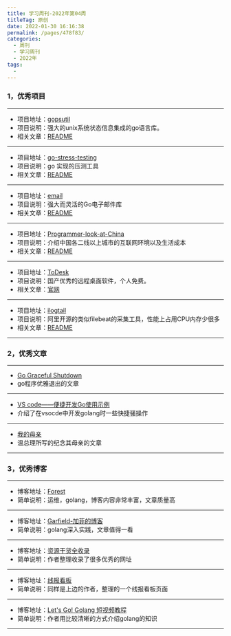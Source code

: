 ```yaml
---
title: 学习周刊-2022年第04周
titleTag: 原创
date: 2022-01-30 16:16:38
permalink: /pages/478f83/
categories:
  - 周刊
  - 学习周刊
  - 2022年
tags:
  - 
---
```


### 1，优秀项目
  
---
- 项目地址：[gopsutil](https://github.com/shirou/gopsutil)
- 项目说明：强大的unix系统状态信息集成的go语言库。
- 相关文章：[README](https://github.com/shirou/gopsutil#readme)
---
- 项目地址：[go-stress-testing](https://github.com/link1st/go-stress-testing)
- 项目说明：go 实现的压测工具
- 相关文章：[README](https://github.com/link1st/go-stress-testing#readme)
---
- 项目地址：[email](https://github.com/jordan-wright/email)
- 项目说明：强大而灵活的Go电子邮件库
- 相关文章：[README](https://github.com/jordan-wright/email#readme)
---
- 项目地址：[Programmer-look-at-China](https://github.com/csguide-dabai/Programmer-look-at-China)
- 项目说明：介绍中国各二线以上城市的互联网环境以及生活成本
- 相关文章：[README](https://github.com/csguide-dabai/Programmer-look-at-China#readme)
---
- 项目地址：[ToDesk](https://www.todesk.com/)
- 项目说明：国产优秀的远程桌面软件，个人免费。
- 相关文章：[官网](https://www.todesk.com/)
---
- 项目地址：[ilogtail](https://github.com/alibaba/ilogtail)
- 项目说明：阿里开源的类似filebeat的采集工具，性能上占用CPU内存少很多
- 相关文章：[README](https://github.com/alibaba/ilogtail/blob/main/README-cn.md)
---

### 2，优秀文章

---
- [Go Graceful Shutdown](https://youwu.today/skill/backend/go-graceful-shutdow/)
- go程序优雅退出的文章
---
- [VS code——便捷开发Go使用示例](https://zhuanlan.zhihu.com/p/269215596)
- 介绍了在vsocde中开发golang时一些快捷骚操作
---
- [我的母亲](https://2newcenturynet.blogspot.com/2021/04/blog-post_35.html)
- 温总理所写的纪念其母亲的文章
---

### 3，优秀博客

---
- 博客地址：[Forest](https://alsritter.icu/)
- 简单说明：运维，golang，博客内容非常丰富，文章质量高
---
- 博客地址：[Garfield-加菲的博客](http://www.randyfield.cn/)
- 简单说明：golang深入实践，文章值得一看
---
- 博客地址：[资源干货全收录](https://spcqwserdvymm.com.vika.cn/share/shryNwH3HRgvzMTaZVAGx/dstj2CheHZ8esYJ6rd/viw8UQW0a5z9M)
- 简单说明：作者整理收录了很多优秀的网址
---
- 博客地址：[线报看板](https://www.noisesite.cn/79e2ff7a-b8a0-4490-904d-d29d87806096)
- 简单说明：同样是上边的作者，整理的一个线报看板页面
---
- 博客地址：[Let's Go! Golang 短视频教程](https://pegasuswang.github.io/LetsGo/)
- 简单说明：作者用比较清晰的方式介绍golang的知识
---